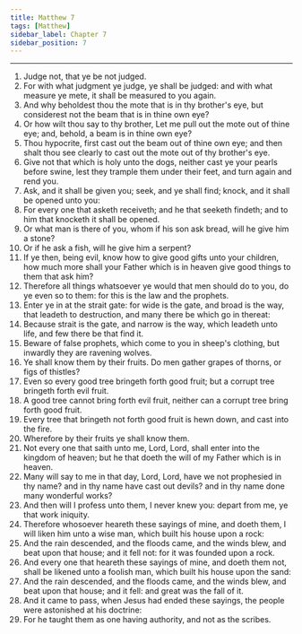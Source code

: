 ```yaml
---
title: Matthew 7
tags: [Matthew]
sidebar_label: Chapter 7
sidebar_position: 7
---
```


---
1. Judge not, that ye be not judged.
2. For with what judgment ye judge, ye shall be judged: and with what measure ye mete, it shall be measured to you again.
3. And why beholdest thou the mote that is in thy brother's eye, but considerest not the beam that is in thine own eye?
4. Or how wilt thou say to thy brother, Let me pull out the mote out of thine eye; and, behold, a beam is in thine own eye?
5. Thou hypocrite, first cast out the beam out of thine own eye; and then shalt thou see clearly to cast out the mote out of thy brother's eye.
6. Give not that which is holy unto the dogs, neither cast ye your pearls before swine, lest they trample them under their feet, and turn again and rend you.
7. Ask, and it shall be given you; seek, and ye shall find; knock, and it shall be opened unto you:
8. For every one that asketh receiveth; and he that seeketh findeth; and to him that knocketh it shall be opened.
9. Or what man is there of you, whom if his son ask bread, will he give him a stone?
10. Or if he ask a fish, will he give him a serpent?
11. If ye then, being evil, know how to give good gifts unto your children, how much more shall your Father which is in heaven give good things to them that ask him?
12. Therefore all things whatsoever ye would that men should do to you, do ye even so to them: for this is the law and the prophets.
13. Enter ye in at the strait gate: for wide is the gate, and broad is the way, that leadeth to destruction, and many there be which go in thereat:
14. Because strait is the gate, and narrow is the way, which leadeth unto life, and few there be that find it.
15. Beware of false prophets, which come to you in sheep's clothing, but inwardly they are ravening wolves.
16. Ye shall know them by their fruits. Do men gather grapes of thorns, or figs of thistles?
17. Even so every good tree bringeth forth good fruit; but a corrupt tree bringeth forth evil fruit.
18. A good tree cannot bring forth evil fruit, neither can a corrupt tree bring forth good fruit.
19. Every tree that bringeth not forth good fruit is hewn down, and cast into the fire.
20. Wherefore by their fruits ye shall know them.
21. Not every one that saith unto me, Lord, Lord, shall enter into the kingdom of heaven; but he that doeth the will of my Father which is in heaven.
22. Many will say to me in that day, Lord, Lord, have we not prophesied in thy name? and in thy name have cast out devils? and in thy name done many wonderful works?
23. And then will I profess unto them, I never knew you: depart from me, ye that work iniquity.
24. Therefore whosoever heareth these sayings of mine, and doeth them, I will liken him unto a wise man, which built his house upon a rock:
25. And the rain descended, and the floods came, and the winds blew, and beat upon that house; and it fell not: for it was founded upon a rock.
26. And every one that heareth these sayings of mine, and doeth them not, shall be likened unto a foolish man, which built his house upon the sand:
27. And the rain descended, and the floods came, and the winds blew, and beat upon that house; and it fell: and great was the fall of it.
28. And it came to pass, when Jesus had ended these sayings, the people were astonished at his doctrine:
29. For he taught them as one having authority, and not as the scribes.
